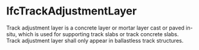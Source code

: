 IfcTrackAdjustmentLayer
=======================
Track adjustment layer is a concrete layer or mortar layer cast or paved in-
situ, which is used for supporting track slabs or track concrete slabs.  
Track adjustment layer shall only appear in ballastless track structures.


